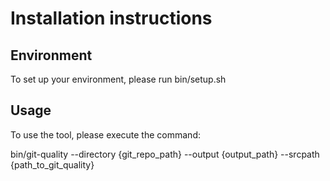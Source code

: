 # Installation instructions
## Environment
To set up your environment, please run bin/setup.sh
## Usage
To use the tool, please execute the command:

bin/git-quality --directory {git_repo_path} --output {output_path} --srcpath {path_to_git_quality}

